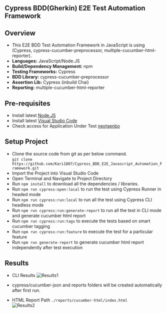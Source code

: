## Cypress BDD(Gherkin) E2E Test Automation Framework

## Overview
* This E2E BDD Test Automation Framework in JavaScript is using (Cypress, cypress-cucumber-preprocessor, multiple-cucumber-html-reporter).
* **Languages:** JavaScript/Node.JS
* **Build/Dependency Management:** npm
* **Testing Frameworks:** Cypress
* **BDD Library:** cypress-cucumber-preprocessor
* **Assertion Lib:** Cypress (inbuild Chai)
* **Reporting:** multiple-cucumber-html-reporter

## Pre-requisites
* Install latest [Node.JS](https://nodejs.org/en/download/)
* Install latest [Visual Studio Code](https://code.visualstudio.com/download)
* Check access for Application Under Test [nextgenbo](https://nextgenbo.demo.devtls.net/auth/login)

## Setup Project
* Clone the source code from git as per below command.<br />
```git clone https://github.com/Kari1807/Cypress_BDD_E2E_Javascript_Automation_Framework.git```
* Import the Project into Visual Studio Code 
* Open Terminal and Navigate to Project Directory
* Run `npm install` to download all the dependencies / libraries.
* Run `npm run cypress:open:local` to run the test using Cypress Runner in headed mode 
* Run `npm run cypress:run:local` to run all the test using Cypress CLI headless mode
* Run `npm run cypress:run:generate-report` to run all the test in CLI mode and generate cucumber html report
* Run `npm run cypress:run:tags` to execute the tests based on smart cucumber tagging
* Run `npm run cypress:run:feature` to execute the test for a particular feature
* Run `npm run generate-report` to generate cucumber html report independently after test execution

## Results
* CLI Results
![Results1](./Cypress_CLI_Report.PNG)

* cypress/cucumber-json and reports folders will be created automatically after first run.
* HTML Report Path `./reports/cucumber-html/index.html` <br />
![Results2](./Cucumber_Report.PNG)
